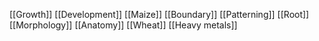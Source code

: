 [[Growth]]
[[Development]]
[[Maize]]
[[Boundary]]
[[Patterning]]
[[Root]]
[[Morphology]]
[[Anatomy]]
[[Wheat]]
[[Heavy metals]]
